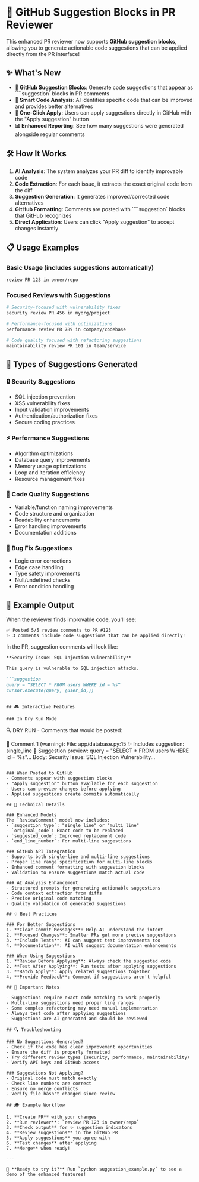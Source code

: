# 🚀 GitHub Suggestion Blocks in PR Reviewer

This enhanced PR reviewer now supports **GitHub suggestion blocks**, allowing you to generate actionable code suggestions that can be applied directly from the PR interface!

## ✨ What's New

- **🔧 GitHub Suggestion Blocks**: Generate code suggestions that appear as ````suggestion` blocks in PR comments
- **📝 Smart Code Analysis**: AI identifies specific code that can be improved and provides better alternatives
- **🎯 One-Click Apply**: Users can apply suggestions directly in GitHub with the "Apply suggestion" button
- **📊 Enhanced Reporting**: See how many suggestions were generated alongside regular comments

## 🛠️ How It Works

1. **AI Analysis**: The system analyzes your PR diff to identify improvable code
2. **Code Extraction**: For each issue, it extracts the exact original code from the diff
3. **Suggestion Generation**: It generates improved/corrected code alternatives
4. **GitHub Formatting**: Comments are posted with ````suggestion` blocks that GitHub recognizes
5. **Direct Application**: Users can click "Apply suggestion" to accept changes instantly

## 📋 Usage Examples

### Basic Usage (includes suggestions automatically)
```bash
review PR 123 in owner/repo
```

### Focused Reviews with Suggestions
```bash
# Security-focused with vulnerability fixes
security review PR 456 in myorg/project

# Performance-focused with optimizations  
performance review PR 789 in company/codebase

# Code quality focused with refactoring suggestions
maintainability review PR 101 in team/service
```

## 🎯 Types of Suggestions Generated

### 🔒 Security Suggestions
- SQL injection prevention
- XSS vulnerability fixes
- Input validation improvements
- Authentication/authorization fixes
- Secure coding practices

### ⚡ Performance Suggestions  
- Algorithm optimizations
- Database query improvements
- Memory usage optimizations
- Loop and iteration efficiency
- Resource management fixes

### 🧹 Code Quality Suggestions
- Variable/function naming improvements
- Code structure and organization
- Readability enhancements
- Error handling improvements
- Documentation additions

### 🐛 Bug Fix Suggestions
- Logic error corrections
- Edge case handling
- Type safety improvements
- Null/undefined checks
- Error condition handling

## 📖 Example Output

When the reviewer finds improvable code, you'll see:

```
✅ Posted 5/5 review comments to PR #123
✨ 3 comments include code suggestions that can be applied directly!
```

In the PR, suggestion comments will look like:

```markdown
**Security Issue: SQL Injection Vulnerability**

This query is vulnerable to SQL injection attacks.

```suggestion
query = "SELECT * FROM users WHERE id = %s"
cursor.execute(query, (user_id,))
```
```

## 🎮 Interactive Features

### In Dry Run Mode
```
🔍 DRY RUN - Comments that would be posted:

📝 Comment 1 (warning):
   File: app/database.py:15
   ✨ Includes suggestion: single_line
   📄 Suggestion preview: query = "SELECT * FROM users WHERE id = %s"...
   Body: Security Issue: SQL Injection Vulnerability...
```

### When Posted to GitHub
- Comments appear with suggestion blocks
- "Apply suggestion" button available for each suggestion  
- Users can preview changes before applying
- Applied suggestions create commits automatically

## 🔧 Technical Details

### Enhanced Models
The `ReviewComment` model now includes:
- `suggestion_type`: "single_line" or "multi_line"
- `original_code`: Exact code to be replaced
- `suggested_code`: Improved replacement code
- `end_line_number`: For multi-line suggestions

### GitHub API Integration
- Supports both single-line and multi-line suggestions
- Proper line range specification for multi-line blocks
- Enhanced comment formatting with suggestion blocks
- Validation to ensure suggestions match actual code

### AI Analysis Enhancement
- Structured prompts for generating actionable suggestions
- Code context extraction from diffs
- Precise original code matching
- Quality validation of generated suggestions

## 💡 Best Practices

### For Better Suggestions
1. **Clear Commit Messages**: Help AI understand the intent
2. **Focused Changes**: Smaller PRs get more precise suggestions
3. **Include Tests**: AI can suggest test improvements too
4. **Documentation**: AI will suggest documentation enhancements

### When Using Suggestions
1. **Review Before Applying**: Always check the suggested code
2. **Test After Applying**: Run tests after applying suggestions
3. **Batch Apply**: Apply related suggestions together
4. **Provide Feedback**: Comment if suggestions aren't helpful

## 🚨 Important Notes

- Suggestions require exact code matching to work properly
- Multi-line suggestions need proper line ranges
- Some complex refactoring may need manual implementation
- Always test code after applying suggestions
- Suggestions are AI-generated and should be reviewed

## 🔍 Troubleshooting

### No Suggestions Generated?
- Check if the code has clear improvement opportunities
- Ensure the diff is properly formatted
- Try different review types (security, performance, maintainability)
- Verify API keys and GitHub access

### Suggestions Not Applying?
- Original code must match exactly
- Check line numbers are correct
- Ensure no merge conflicts
- Verify file hasn't changed since review

## 🎓 Example Workflow

1. **Create PR** with your changes
2. **Run reviewer**: `review PR 123 in owner/repo`
3. **Check output** for ✨ suggestion indicators
4. **Review suggestions** in the GitHub PR
5. **Apply suggestions** you agree with
6. **Test changes** after applying
7. **Merge** when ready!

---

🚀 **Ready to try it?** Run `python suggestion_example.py` to see a demo of the enhanced features! 